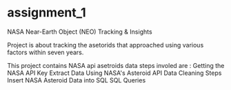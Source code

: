 # assignment_1
NASA Near-Earth Object (NEO) Tracking &amp; Insights 

Project is about tracking the asetorids that approached using various factors within seven years.


This project contains NASA api asetroids data 
steps involed are : Getting the NASA API Key
                    Extract Data Using NASA's Asteroid API
                    Data Cleaning Steps
                    Insert NASA Asteroid Data into SQL
                    SQL Queries
